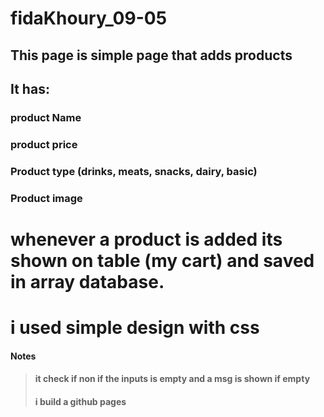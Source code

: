 # fidaKhoury_09-05

## This page is simple page that adds products
## It has:
### product Name
### product price
### Product type (drinks, meats, snacks, dairy, basic)
### Product image
# whenever a product is added its shown on table (my cart) and saved in array database.
# i used simple design with css 
#### Notes
>#### it check if non if the inputs is empty and a msg is shown if empty
>#### i build a github pages